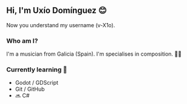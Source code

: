 ## Hi, I'm Uxío Domínguez 😊
Now you understand my username (v-X1o).

### Who am I?
I'm a musician from Galicia (Spain). I'm specialises in composition. ✍🏻

### Currently learning 📖
- Godot / GDScript
- Git / GitHub
- 🔜 C#

<!--
**v-X1o/v-X1o** is a ✨ _special_ ✨ repository because its `README.md` (this file) appears on your GitHub profile.

Here are some ideas to get you started:

- 🔭 I’m currently working on ...
- 🌱 I’m currently learning ...
- 👯 I’m looking to collaborate on ...
- 🤔 I’m looking for help with ...
- 💬 Ask me about ...
- 📫 How to reach me: ...
- 😄 Pronouns: ...
- ⚡ Fun fact: ...
-->

